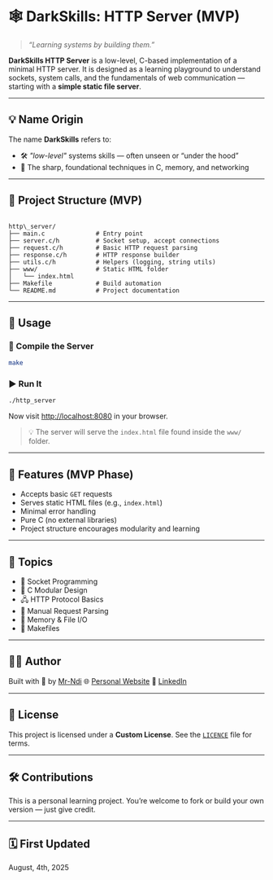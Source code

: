 # 🕸️ DarkSkills: HTTP Server (MVP)

> *“Learning systems by building them.”*

**DarkSkills HTTP Server** is a low-level, C-based implementation of a minimal HTTP server. It is designed as a learning playground to understand sockets, system calls, and the fundamentals of web communication — starting with a **simple static file server**.

---

## 💡 Name Origin

The name **DarkSkills** refers to:
- 🛠️ *"low-level"* systems skills — often unseen or “under the hood”
- 🎯 The sharp, foundational techniques in C, memory, and networking

---

## 📁 Project Structure (MVP)

```

http\_server/
├── main.c              # Entry point
├── server.c/h          # Socket setup, accept connections
├── request.c/h         # Basic HTTP request parsing
├── response.c/h        # HTTP response builder
├── utils.c/h           # Helpers (logging, string utils)
├── www/                # Static HTML folder
│   └── index.html
├── Makefile            # Build automation
└── README.md           # Project documentation

````

---

## 🚀 Usage

### 🔧 Compile the Server

```bash
make
````

### ▶️ Run It

```bash
./http_server
```

Now visit [http://localhost:8080](http://localhost:8080) in your browser.

> 💡 The server will serve the `index.html` file found inside the `www/` folder.

---

## 🧠 Features (MVP Phase)

* Accepts basic `GET` requests
* Serves static HTML files (e.g., `index.html`)
* Minimal error handling
* Pure C (no external libraries)
* Project structure encourages modularity and learning

---

## 📌 Topics

* 🧠 Socket Programming
* 🧵 C Modular Design
* 🖧 HTTP Protocol Basics
* 🔁 Manual Request Parsing
* 🧹 Memory & File I/O
* 🧰 Makefiles

---

## 🙋‍♂️ Author

Built with 🧠 by [Mr-Ndi](https://github.com/Mr-Ndi)
🌐 [Personal Website](https://mr-ndi.github.io/me/)
🔗 [LinkedIn](https://www.linkedin.com/in/mr-ndi)

---

## 📄 License

This project is licensed under a **Custom License**. See the [`LICENCE`](LICENCE.md) file for terms.

---

## 🛠️ Contributions

This is a personal learning project. You’re welcome to fork or build your own version — just give credit.

---

## 🗓️ First Updated

August, 4th, 2025

```
